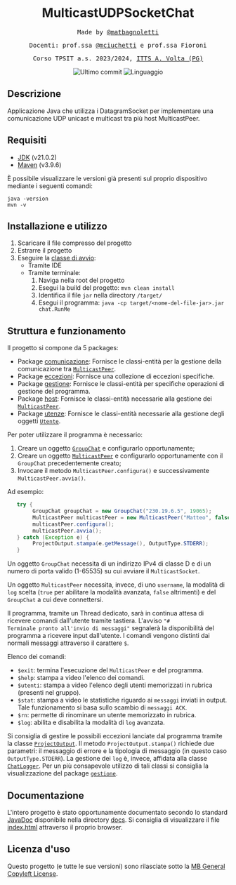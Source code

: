 <h1 align="center">MulticastUDPSocketChat</h1>

<p align="center" style="font-family: monospace">Made by <a href="https://github.com/matbagnoletti">@matbagnoletti</a></p>
<p align="center" style="font-family: monospace">Docenti: prof.ssa <a href="https://github.com/mciuchetti">@mciuchetti</a> e prof.ssa Fioroni</p>
<p align="center" style="font-family: monospace">Corso TPSIT a.s. 2023/2024, <a href="https://www.avoltapg.edu.it/">ITTS A. Volta (PG)</a></p>
<p align="center">
    <img src="https://img.shields.io/github/last-commit/matbagnoletti/MulticastUDPSocketChat?style=for-the-badge" alt="Ultimo commit">
    <img src="https://img.shields.io/github/languages/top/matbagnoletti/MulticastUDPSocketChat?style=for-the-badge" alt="Linguaggio">
</p>

## Descrizione
Applicazione Java che utilizza i DatagramSocket per implementare una comunicazione UDP unicast e multicast tra più host MulticastPeer.

## Requisiti
- [JDK](https://www.oracle.com/it/java/technologies/downloads/) (v21.0.2)
- [Maven](https://maven.apache.org/download.cgi) (v3.9.6)

È possibile visualizzare le versioni già presenti sul proprio dispositivo mediante i seguenti comandi:
```
java -version
mvn -v
```

## Installazione e utilizzo
1. Scaricare il file compresso del progetto
2. Estrarre il progetto
3. Eseguire la [classe di avvio](src/main/java/chat/RunMe.java):
    - Tramite IDE
    - Tramite terminale:
        1. Naviga nella root del progetto
        2. Esegui la build del progetto: `mvn clean install`
        3. Identifica il file `jar` nella directory `/target/`
        4. Esegui il programma: `java -cp target/<nome-del-file-jar>.jar chat.RunMe`

## Struttura e funzionamento
Il progetto si compone da 5 packages:

- Package [comunicazione](src/main/java/chat/comunicazione): Fornisce le classi-entità per la gestione della comunicazione tra [`MulticastPeer`](src/main/java/chat/host/MulticastPeer.java).
- Package [eccezioni](src/main/java/chat/eccezioni): Fornisce una collezione di eccezioni specifiche.
- Package [gestione](src/main/java/chat/gestione): Fornisce le classi-entità per specifiche operazioni di gestione del programma.
- Package [host](src/main/java/chat/host): Fornisce le classi-entità necessarie alla gestione dei [`MulticastPeer`](src/main/java/chat/host/MulticastPeer.java).
- Package [utenze](src/main/java/chat/utenze): Fornisce le classi-entità necessarie alla gestione degli oggetti [`Utente`](src/main/java/chat/utenze/Utente.java).

Per poter utilizzare il programma è necessario:
1. Creare un oggetto [`GroupChat`](src/main/java/chat/host/GroupChat.java) e configurarlo opportunamente;
2. Creare un oggetto [`MulticastPeer`](src/main/java/chat/host/MulticastPeer.java) e configurarlo opportunamente con il `GroupChat` precedentemente creato;
3. Invocare il metodo `MulticastPeer.configura()` e successivamente `MulticastPeer.avvia()`.

Ad esempio:
```java
   try {
        GroupChat groupChat = new GroupChat("230.19.6.5", 19065);
        MulticastPeer multicastPeer = new MulticastPeer("Matteo", false, groupChat);
        multicastPeer.configura();
        multicastPeer.avvia();
   } catch (Exception e) {
        ProjectOutput.stampa(e.getMessage(), OutputType.STDERR);
   }
```

Un oggetto `GroupChat` necessita di un indirizzo IPv4 di classe D e di un numero di porta valido (1-65535) su cui avviare il `MulticastSocket`.

Un oggetto `MulticastPeer` necessita, invece, di uno <code>username</code>, la modalità di <code>log</code> scelta (<code>true</code> per abilitare la modalità avanzata, <code>false</code> altrimenti) e del `GroupChat` a cui deve connettersi.

Il programma, tramite un Thread dedicato, sarà in continua attesa di ricevere comandi dall'utente tramite tastiera. L'avviso <code>"# Terminale pronto all'invio di messaggi"</code> segnalerà la disponibilità del programma a ricevere input dall'utente.
I comandi vengono distinti dai normali messaggi attraverso il carattere <code>$</code>.

Elenco dei comandi:
<ul>
   <li><code>$exit</code>: termina l'esecuzione del <code>MulticastPeer</code> e del programma.</li>
   <li><code>$help</code>: stampa a video l'elenco dei comandi.</li>
   <li><code>$utenti</code>: stampa a video l'elenco degli utenti memorizzati in rubrica (presenti nel gruppo).</li>
   <li><code>$stat</code>: stampa a video le statistiche riguardo ai <code>messaggi</code> inviati in output. Tale funzionamento si basa sullo scambio di <code>messaggi ACK</code>.</li>
   <li><code>$rn</code>: permette di rinominare un utente memorizzato in rubrica.</li>
   <li><code>$log</code>: abilita e disabilita la modalità di <code>log</code> avanzata.</li>
</ul>

Si consiglia di gestire le possibili eccezioni lanciate dal programma tramite la classe [`ProjectOutput`](src/main/java/chat/gestione/ProjectOutput.java). Il metodo `ProjectOutput.stampa()` richiede due parametri: il messaggio di errore e la tipologia di messaggio (in questo caso `OutputType.STDERR`). La gestione dei <code>log</code> è, invece, affidata alla classe [`ChatLogger`](src/main/java/chat/gestione/ChatLogger.java). Per un più consapevole utilizzo di tali classi si consiglia la visualizzazione del package [`gestione`](src/main/java/chat/gestione).

## Documentazione
L'intero progetto è stato opportunamente documentato secondo lo standard [JavaDoc](https://docs.oracle.com/javase/8/docs/technotes/tools/windows/javadoc.html) disponibile nella directory [docs](/docs). Si consiglia di visualizzare il file [index.html](/docs/index.html) attraverso il proprio browser.

## Licenza d'uso
Questo progetto (e tutte le sue versioni) sono rilasciate sotto la [MB General Copyleft License](LICENSE).
